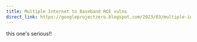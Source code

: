 ```yaml
---
title: Multiple Internet to Baseband RCE vulns
direct_link: https://googleprojectzero.blogspot.com/2023/03/multiple-internet-to-baseband-remote-rce.html
---
```


this one's serious!!

